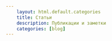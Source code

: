 ```yaml
---
    layout: html.default.categories
    title: Статьи
    description: Публикации и заметки
    categories: [blog]
---
```

